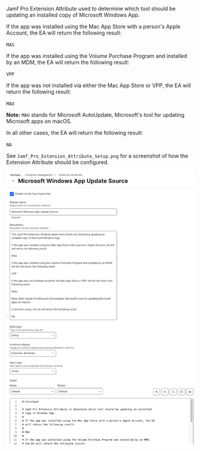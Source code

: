 Jamf Pro Extension Attribute used to determine which tool should be updating an installed
copy of Microsoft Windows App.

If the app was installed using the Mac App Store with a person's Apple Account, the EA will return the following result:

`MAS`

If the app was installed using the Volume Purchase Program and installed by an MDM, the EA will return the following result:

`VPP`

If the app was not installed via either the Mac App Store or VPP, the EA will return the following result:

`MAU`

**Note:** `MAU` stands for Microsoft AutoUpdate, Microsoft's tool for updating Microsoft apps on macOS.

In all other cases, the EA will return the following result:

`NA`

See `Jamf_Pro_Extension_Attribute_Setup.png` for a screenshot of how the Extension Attribute should be configured.

![Jamf_Pro_Extension_Attribute_Setup.png](Jamf_Pro_Extension_Attribute_Setup.png)